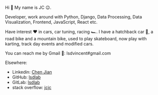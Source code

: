 Hi :wave: My name is JC :wink:.

Developer, work around with Python, Django, Data Processing, Data Visualization, Frontend, JavaScript, React etc.

Have interest :hearts: in cars, car tuning, racing :racing_car:. I have a hatchback car :red_car:, a road bike and a mountain bike, used to play skateboard, now play with karting, track day events and modified cars.

You can reach me by Gmail :e-mail:: lsdvincent#gmail.com

Elsewhere:

- Linkedin: [Chen Jian](https://www.linkedin.com/in/jc-81493210b/)
- GitHub: [lsdlab](https://github.com/lsdlab)
- GitLab: [lsdlab](https://gitlab.com/lsdlab)
- stack overflow: [jcjc](https://stackoverflow.com/users/3295711/jcjc?tab=profile)
